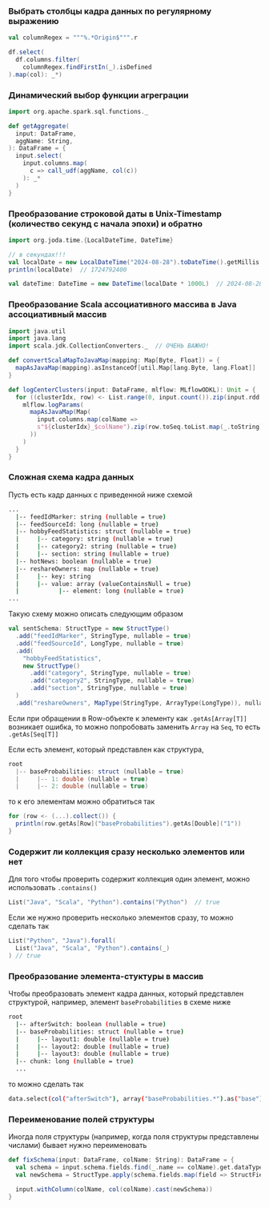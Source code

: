 ### Выбрать столбцы кадра данных по регулярному выражению

```scala
val columnRegex = """%.*Origin$""".r

df.select(
  df.columns.filter(
    columnRegex.findFirstIn(_).isDefined
).map(col): _*)
```

### Динамический выбор функции агреграции
```scala
import org.apache.spark.sql.functions._

def getAggregate(
  input: DataFrame,
  aggName: String,
): DataFrame = {
  input.select(
    input.columns.map(
      c => call_udf(aggName, col(c))
    ): _*
  )
}
```

### Преобразование строковой даты в Unix-Timestamp (количество секунд с начала эпохи) и обратно

```scala
import org.joda.time.{LocalDateTime, DateTime}

// в секундах!!!
val localDate = new LocalDateTime("2024-08-28").toDateTime().getMillis / 1000
println(localDate)  // 1724792400

val dateTime: DateTime = new DateTime(localDate * 1000L)  // 2024-08-28T00:00:00.000+03:00
```

### Преобразование Scala ассоциативного массива в Java ассоциативный массив

```scala
import java.util
import java.lang
import scala.jdk.CollectionConverters._  // ОЧЕНЬ ВАЖНО!

def convertScalaMapToJavaMap(mapping: Map[Byte, Float]) = {
  mapAsJavaMap(mapping).asInstanceOf[util.Map[lang.Byte, lang.Float]]
}

def logCenterClusters(input: DataFrame, mlflow: MLflowODKL): Unit = {
  for ((clusterIdx, row) <- List.range(0, input.count()).zip(input.rdd.collect())) {
    mlflow.logParams(
      mapAsJavaMap(Map(
        input.columns.map(colName => 
        s"${clusterIdx}_$colName").zip(row.toSeq.toList.map(_.toString)): _*
      ))
    )
  }
}
```

### Сложная схема кадра данных

Пусть есть кадр данных с приведенной ниже схемой
```bash
...
  |-- feedIdMarker: string (nullable = true)
  |-- feedSourceId: long (nullable = true)
  |-- hobbyFeedStatistics: struct (nullable = true)
  |     |-- category: string (nullable = true)
  |     |-- category2: string (nullable = true)
  |     |-- section: string (nullable = true)
  |-- hotNews: boolean (nullable = true)
  |-- reshareOwners: map (nullable = true)
  |     |-- key: string
  |     |-- value: array (valueContainsNull = true)
  |           |-- element: long (nullable = true)
...
```

Такую схему можно описать следующим образом
```scala
val sentSchema: StructType = new StructType()
  .add("feedIdMarker", StringType, nullable = true)
  .add("feedSourceId", LongType, nullable = true)
  .add(
    "hobbyFeedStatistics",
    new StructType()
      .add("category", StringType, nullable = true)
      .add("category2", StringType, nullable = true)
      .add("section", StringType, nullable = true)
  )
  .add("reshareOwners", MapType(StringType, ArrayType(LongType)), nullable = true)
```

Если при обращении в Row-объекте к элементу как `.getAs[Array[T]]` возникает ошибка, то можно попробовать заменить `Array` на `Seq`, то есть `.getAs[Seq[T]]`

Если есть элемент, который представлен как структура,
```scala
root 
  |-- baseProbabilities: struct (nullable = true)
  |     |-- 1: double (nullable = true)
  |     |-- 2: double (nullable = true)
```
то к его элементам можно обратиться так
```scala
for (row <- (...).collect()) {
  println(row.getAs[Row]("baseProbabilities").getAs[Double]("1"))
}
```
### Содержит ли коллекция сразу несколько элементов или нет

Для того чтобы проверить содержит коллекция один элемент, можно использовать `.contains()`
```scala
List("Java", "Scala", "Python").contains("Python")  // true
```

Если же нужно проверить несколько элементов сразу, то можно сделать так
```scala
List("Python", "Java").forall(
  List("Java", "Scala", "Python").contains(_)
) // true
```
### Преобразование элемента-стуктуры в массив

Чтобы преобразовать элемент кадра данных, который представлен структурой, например, элемент `baseProbabilities` в схеме ниже
```bash
root
  |-- afterSwitch: boolean (nullable = true)
  |-- baseProbabilities: struct (nullable = true)
  |     |-- layout1: double (nullable = true)
  |     |-- layout2: double (nullable = true)
  |     |-- layout3: double (nullable = true)
  |-- chunk: long (nullable = true)
  ...
```
то можно сделать так
```bash
data.select(col("afterSwitch"), array("baseProbabilities.*").as("base")).show()
```
### Переименование полей структуры

Иногда поля структуры (например, когда поля структуры представлены числами) бывает нужно переименовать
```scala
def fixSchema(input: DataFrame, colName: String): DataFrame = {
  val schema = input.schema.fields.find(_.name == colName).get.dataType.asInstanceOf[Structtype]
  val newSchema = StructType.apply(schema.fields.map(field => StructField.apply(s"layout${field.name}", field.dataType)))

  input.withColumn(colName, col(colName).cast(newSchema))
}
```